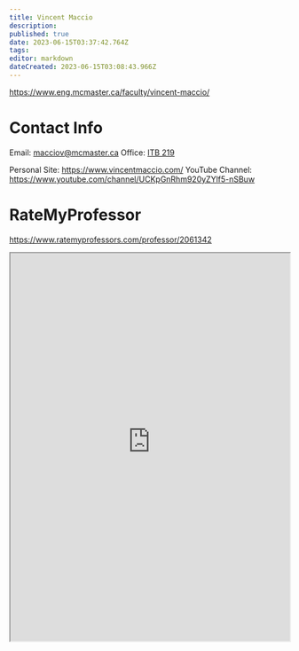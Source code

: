 ```yaml
---
title: Vincent Maccio
description: 
published: true
date: 2023-06-15T03:37:42.764Z
tags: 
editor: markdown
dateCreated: 2023-06-15T03:08:43.966Z
---
```


https://www.eng.mcmaster.ca/faculty/vincent-maccio/

# Contact Info
Email: macciov@mcmaster.ca
Office: [ITB 219](https://goo.gl/maps/eLZp6FyFQNuGHt1a9)

Personal Site: https://www.vincentmaccio.com/
YouTube Channel: https://www.youtube.com/channel/UCKpGnRhm920yZYlf5-nSBuw

# RateMyProfessor
https://www.ratemyprofessors.com/professor/2061342
<iframe src="https://www.ratemyprofessors.com/professor/2061342" title="RateMyProfessors" width=100% height=700px />